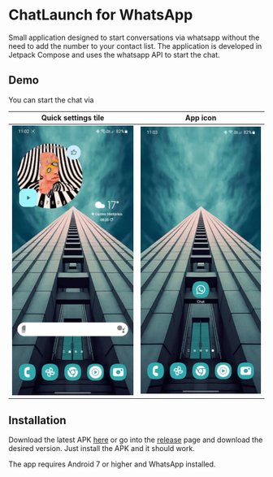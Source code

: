 # ChatLaunch for WhatsApp

Small application designed to start conversations via whatsapp without the need to add the number to your contact list.
The application is developed in Jetpack Compose and uses the whatsapp API to start the chat.




## Demo

You can start the chat via

Quick settings tile            |  App icon
:-----------------------------:|:-------------------------:
![Demo1](extras/preview1.gif)  |  ![Demo2](extras/preview2.gif)

## Installation

Download the latest APK [here](https://github.com/theolm/WhatsAppNoContact/releases/latest/download/app-release.apk
) or go into the [release](https://github.com/theolm/WhatsAppNoContact/releases/latest/) page and download the desired version. Just install the APK and it should work.

The app requires Android 7 or higher and WhatsApp installed.
